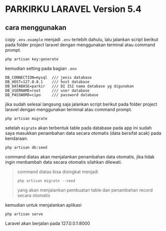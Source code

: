 # PARKIRKU LARAVEL Version 5.4

## cara menggunakan
copy `.env.example` menjadi `.env` terlebih dahulu, lalu jalankan script berikut pada folder project
laravel dengan menggunakan terminal atau command prompt.
```
php artisan key:generate
```
kemudian setting pada bagian `.env`
```
DB_CONNECTION=mysql  /// jenis database
DB_HOST=127.0.0.1    /// host database
DB_DATABASE=parkir   /// DI ISI nama database yg digunakan
DB_USERNAME=root     /// user database
DB_PASSWORD=cipo     /// password database
```
jika sudah selesai langsung saja jalankan script berikut pada folder project
laravel dengan menggunakan terminal atau command prompt.
```
php artisan migrate
```
setelah `migrate` akan terbentuk table pada database
pada app ini sudah saya masukkan penambahan data secara otomatis
(data bersifat acak) pada kendaraan.
```
php artisan db:seed
```
command diatas akan menjalankan penambahan data otomatis, jika tidak ingin
menbambah data secara otomatis silahkan dilewati.

> command diatas bisa disingkat menjadi
>```
>php artisan migrate --seed
>```
>yang akan menjalankan pembuatan table dan penambahan record secara otomatis


kemudian untuk menjalankan aplikasi
```
php artisan serve
```
Laravel akan berjalan pada 127.0.0.1:8000
